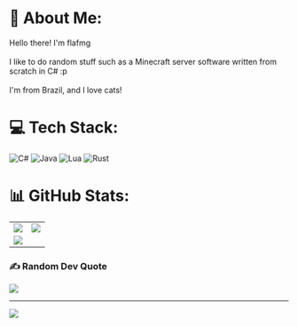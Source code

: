# 💫 About Me:
Hello there! I'm flafmg<br><br>I like to do random stuff such as a Minecraft server software written from scratch in C# :p<br><br>I'm from Brazil, and I love cats!

# 💻 Tech Stack:
![C#](https://img.shields.io/badge/c%23-%23239120.svg?style=for-the-badge&logo=csharp&logoColor=white) ![Java](https://img.shields.io/badge/java-%23ED8B00.svg?style=for-the-badge&logo=openjdk&logoColor=white) ![Lua](https://img.shields.io/badge/lua-%232C2D72.svg?style=for-the-badge&logo=lua&logoColor=white) ![Rust](https://img.shields.io/badge/rust-%23000000.svg?style=for-the-badge&logo=rust&logoColor=white) 

# 📊 GitHub Stats:
<table>
  <tr>
    <td><img src="https://github-readme-stats.vercel.app/api?username=flafmg&theme=rose&hide_border=true&include_all_commits=false&count_private=false"/></td>
    <td><img src="https://github-readme-streak-stats.herokuapp.com/?user=flafmg&theme=rose&hide_border=true"/></td>
  </tr>
  <tr>
    <td colspan="2"><img src="https://github-readme-stats.vercel.app/api/top-langs/?username=flafmg&theme=rose&hide_border=true&include_all_commits=false&count_private=false&layout=compact"/></td>
  </tr>
</table>

### ✍️ Random Dev Quote
![](https://quotes-github-readme.vercel.app/api?type=horizontal&theme=light)

---
[![](https://visitcount.itsvg.in/api?id=flafmg&icon=0&color=5)](https://visitcount.itsvg.in)

<!-- Proudly created with GPRM ( https://gprm.itsvg.in ) -->
